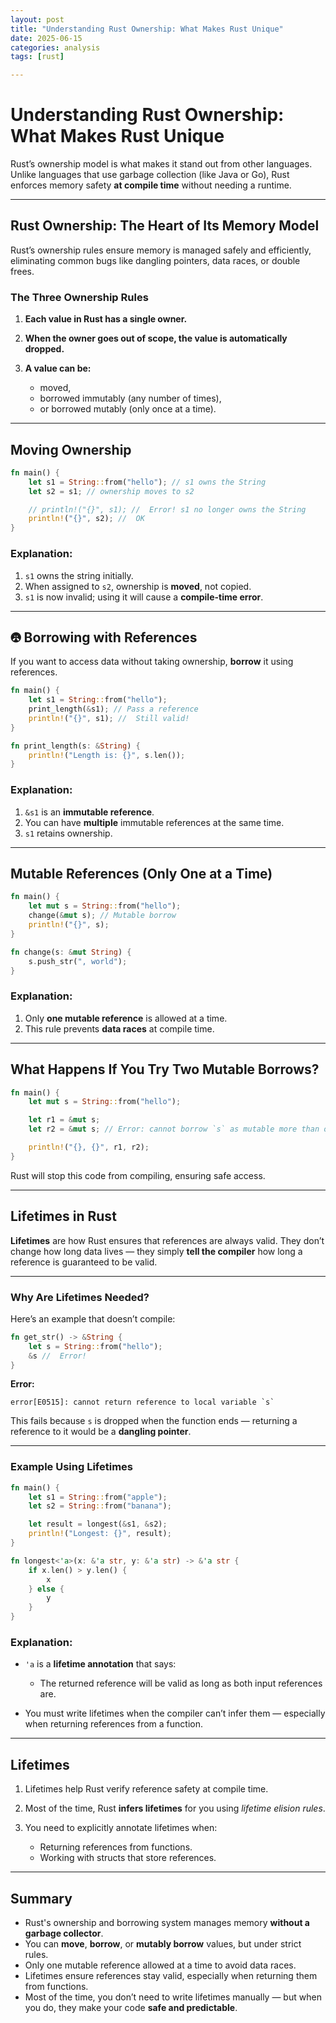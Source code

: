 ```yaml
---
layout: post
title: "Understanding Rust Ownership: What Makes Rust Unique"
date: 2025-06-15
categories: analysis
tags: [rust]

---
```




#  Understanding Rust Ownership: What Makes Rust Unique

Rust’s ownership model is what makes it stand out from other languages. Unlike languages that use garbage collection (like Java or Go), Rust enforces memory safety **at compile time** without needing a runtime.

---

## Rust Ownership: The Heart of Its Memory Model

Rust’s ownership rules ensure memory is managed safely and efficiently, eliminating common bugs like dangling pointers, data races, or double frees.

###  The Three Ownership Rules

1. **Each value in Rust has a single owner.**
2. **When the owner goes out of scope, the value is automatically dropped.**
3. **A value can be:**

   * moved,
   * borrowed immutably (any number of times),
   * or borrowed mutably (only once at a time).

---

##  Moving Ownership

```rust
fn main() {
    let s1 = String::from("hello"); // s1 owns the String
    let s2 = s1; // ownership moves to s2

    // println!("{}", s1); //  Error! s1 no longer owns the String
    println!("{}", s2); //  OK
}
```

###  Explanation:

1. `s1` owns the string initially.
2. When assigned to `s2`, ownership is **moved**, not copied.
3. `s1` is now invalid; using it will cause a **compile-time error**.

---

## 🤁 Borrowing with References

If you want to access data without taking ownership, **borrow** it using references.

```rust
fn main() {
    let s1 = String::from("hello");
    print_length(&s1); // Pass a reference
    println!("{}", s1); //  Still valid!
}

fn print_length(s: &String) {
    println!("Length is: {}", s.len());
}
```

### Explanation:

1. `&s1` is an **immutable reference**.
2. You can have **multiple** immutable references at the same time.
3. `s1` retains ownership.

---

##  Mutable References (Only One at a Time)

```rust
fn main() {
    let mut s = String::from("hello");
    change(&mut s); // Mutable borrow
    println!("{}", s);
}

fn change(s: &mut String) {
    s.push_str(", world");
}
```

###  Explanation:

1. Only **one mutable reference** is allowed at a time.
2. This rule prevents **data races** at compile time.

---

##  What Happens If You Try Two Mutable Borrows?

```rust
fn main() {
    let mut s = String::from("hello");

    let r1 = &mut s;
    let r2 = &mut s; // Error: cannot borrow `s` as mutable more than once at a time

    println!("{}, {}", r1, r2);
}
```

Rust will stop this code from compiling, ensuring safe access.

---

##  Lifetimes in Rust

**Lifetimes** are how Rust ensures that references are always valid. They don’t change how long data lives — they simply **tell the compiler** how long a reference is guaranteed to be valid.

---

###  Why Are Lifetimes Needed?

Here’s an example that doesn’t compile:

```rust
fn get_str() -> &String {
    let s = String::from("hello");
    &s //  Error!
}
```

**Error:**

```
error[E0515]: cannot return reference to local variable `s`
```

This fails because `s` is dropped when the function ends — returning a reference to it would be a **dangling pointer**.

---

###  Example Using Lifetimes

```rust
fn main() {
    let s1 = String::from("apple");
    let s2 = String::from("banana");

    let result = longest(&s1, &s2);
    println!("Longest: {}", result);
}

fn longest<'a>(x: &'a str, y: &'a str) -> &'a str {
    if x.len() > y.len() {
        x
    } else {
        y
    }
}
```

### Explanation:

* `'a` is a **lifetime annotation** that says:

  * The returned reference will be valid as long as both input references are.
* You must write lifetimes when the compiler can’t infer them — especially when returning references from a function.

---

##  Lifetimes 

1. Lifetimes help Rust verify reference safety at compile time.
2. Most of the time, Rust **infers lifetimes** for you using *lifetime elision rules*.
3. You need to explicitly annotate lifetimes when:

   * Returning references from functions.
   * Working with structs that store references.

---

##  Summary

* Rust's ownership and borrowing system manages memory **without a garbage collector**.
* You can **move**, **borrow**, or **mutably borrow** values, but under strict rules.
* Only one mutable reference allowed at a time to avoid data races.
* Lifetimes ensure references stay valid, especially when returning them from functions.
* Most of the time, you don’t need to write lifetimes manually — but when you do, they make your code **safe and predictable**.
